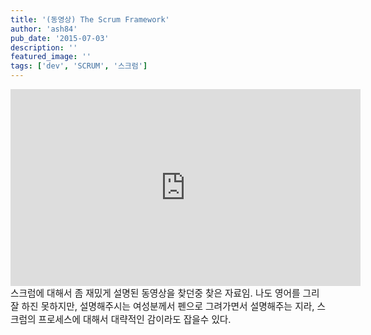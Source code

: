 ```yaml
---
title: '(동영상) The Scrum Framework'
author: 'ash84'
pub_date: '2015-07-03'
description: ''
featured_image: ''
tags: ['dev', 'SCRUM', '스크럼']
---
```



<center>  
<iframe allowfullscreen="" frameborder="0" height="315" src="http://www.youtube.com/embed/_BWbaZs1M_8" width="560"></iframe>  
</center><span style="font-size: 11pt; ">스크럼에 대해서 좀 재밌게 설명된 동영상을 찾던중 찾은 자료임. 나도 영어를 그리 잘 하진 못하지만, 설명해주시는 여성분께서 펜으로 그려가면서 설명해주는 지라, 스크럼의 프로세스에 대해서 대략적인 감이라도 잡을수 있다. </span>



